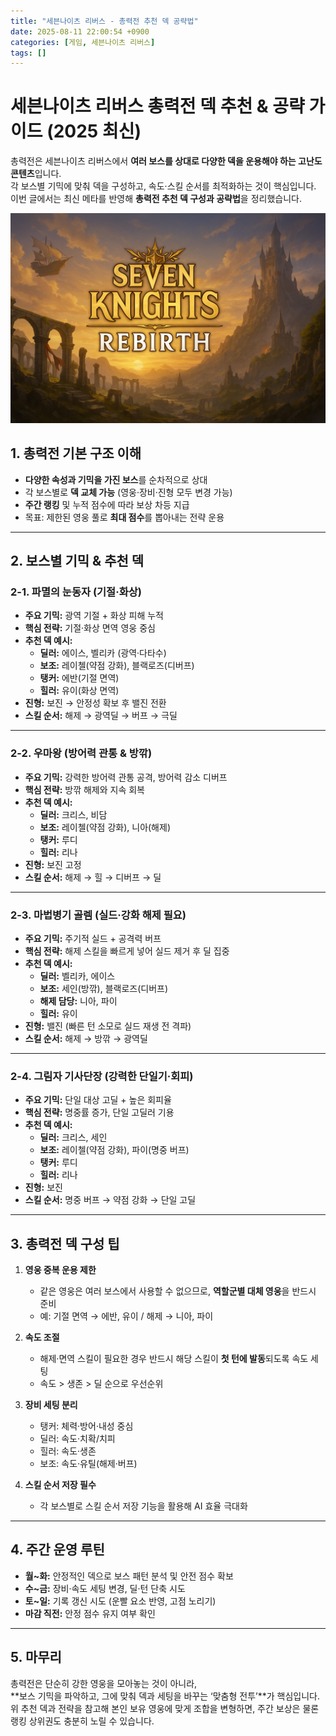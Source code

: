 ```yaml
---
title: "세븐나이츠 리버스 - 총력전 추천 덱 공략법"
date: 2025-08-11 22:00:54 +0900
categories: [게임, 세븐나이츠 리버스]
tags: []
---
```


# 세븐나이츠 리버스 총력전 덱 추천 & 공략 가이드 (2025 최신)

총력전은 세븐나이츠 리버스에서 **여러 보스를 상대로 다양한 덱을 운용해야 하는 고난도 콘텐츠**입니다.  
각 보스별 기믹에 맞춰 덱을 구성하고, 속도·스킬 순서를 최적화하는 것이 핵심입니다.  
이번 글에서는 최신 메타를 반영해 **총력전 추천 덱 구성과 공략법**을 정리했습니다.

![세븐나이츠](assets/img/seven/1754737251916.png)

## 1. 총력전 기본 구조 이해

- **다양한 속성과 기믹을 가진 보스**를 순차적으로 상대
- 각 보스별로 **덱 교체 가능** (영웅·장비·진형 모두 변경 가능)
- **주간 랭킹** 및 누적 점수에 따라 보상 차등 지급
- 목표: 제한된 영웅 풀로 **최대 점수**를 뽑아내는 전략 운용

---

## 2. 보스별 기믹 & 추천 덱

### 2-1. 파멸의 눈동자 (기절·화상)
- **주요 기믹:** 광역 기절 + 화상 피해 누적
- **핵심 전략:** 기절·화상 면역 영웅 중심
- **추천 덱 예시:**
  - **딜러:** 에이스, 벨리카 (광역·다타수)
  - **보조:** 레이첼(약점 강화), 블랙로즈(디버프)
  - **탱커:** 에반(기절 면역)
  - **힐러:** 유이(화상 면역)
- **진형:** 보진 → 안정성 확보 후 밸진 전환
- **스킬 순서:** 해제 → 광역딜 → 버프 → 극딜

---

### 2-2. 우마왕 (방어력 관통 & 방깎)
- **주요 기믹:** 강력한 방어력 관통 공격, 방어력 감소 디버프
- **핵심 전략:** 방깎 해제와 지속 회복
- **추천 덱 예시:**
  - **딜러:** 크리스, 비담
  - **보조:** 레이첼(약점 강화), 니아(해제)
  - **탱커:** 루디
  - **힐러:** 리나
- **진형:** 보진 고정
- **스킬 순서:** 해제 → 힐 → 디버프 → 딜

---

### 2-3. 마법병기 골렘 (실드·강화 해제 필요)
- **주요 기믹:** 주기적 실드 + 공격력 버프
- **핵심 전략:** 해제 스킬을 빠르게 넣어 실드 제거 후 딜 집중
- **추천 덱 예시:**
  - **딜러:** 벨리카, 에이스
  - **보조:** 세인(방깎), 블랙로즈(디버프)
  - **해제 담당:** 니아, 파이
  - **힐러:** 유이
- **진형:** 밸진 (빠른 턴 소모로 실드 재생 전 격파)
- **스킬 순서:** 해제 → 방깎 → 광역딜

---

### 2-4. 그림자 기사단장 (강력한 단일기·회피)
- **주요 기믹:** 단일 대상 고딜 + 높은 회피율
- **핵심 전략:** 명중률 증가, 단일 고딜러 기용
- **추천 덱 예시:**
  - **딜러:** 크리스, 세인
  - **보조:** 레이첼(약점 강화), 파이(명중 버프)
  - **탱커:** 루디
  - **힐러:** 리나
- **진형:** 보진
- **스킬 순서:** 명중 버프 → 약점 강화 → 단일 고딜

---

## 3. 총력전 덱 구성 팁

1. **영웅 중복 운용 제한**  
   - 같은 영웅은 여러 보스에서 사용할 수 없으므로, **역할군별 대체 영웅**을 반드시 준비  
   - 예: 기절 면역 → 에반, 유이 / 해제 → 니아, 파이

2. **속도 조절**  
   - 해제·면역 스킬이 필요한 경우 반드시 해당 스킬이 **첫 턴에 발동**되도록 속도 세팅  
   - 속도 > 생존 > 딜 순으로 우선순위

3. **장비 세팅 분리**  
   - 탱커: 체력·방어·내성 중심  
   - 딜러: 속도·치확/치피  
   - 힐러: 속도·생존  
   - 보조: 속도·유틸(해제·버프)

4. **스킬 순서 저장 필수**  
   - 각 보스별로 스킬 순서 저장 기능을 활용해 AI 효율 극대화

---

## 4. 주간 운영 루틴

- **월~화:** 안정적인 덱으로 보스 패턴 분석 및 안전 점수 확보
- **수~금:** 장비·속도 세팅 변경, 딜·턴 단축 시도
- **토~일:** 기록 갱신 시도 (운빨 요소 반영, 고점 노리기)
- **마감 직전:** 안정 점수 유지 여부 확인

---

## 5. 마무리

총력전은 단순히 강한 영웅을 모아놓는 것이 아니라,  
**보스 기믹을 파악하고, 그에 맞춰 덱과 세팅을 바꾸는 ‘맞춤형 전투’**가 핵심입니다.  
위 추천 덱과 전략을 참고해 본인 보유 영웅에 맞게 조합을 변형하면, 주간 보상은 물론 랭킹 상위권도 충분히 노릴 수 있습니다.
